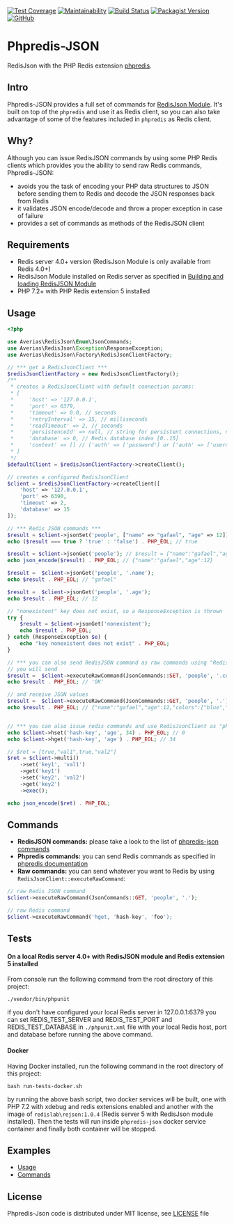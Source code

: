 [![Test Coverage](https://api.codeclimate.com/v1/badges/0139a26763ee4a0c3343/test_coverage)](https://codeclimate.com/github/averias/phpredis-json/test_coverage)
[![Maintainability](https://api.codeclimate.com/v1/badges/0139a26763ee4a0c3343/maintainability)](https://codeclimate.com/github/averias/phpredis-json/maintainability)
[![Build Status](https://travis-ci.org/averias/phpredis-json.svg?branch=master)](https://travis-ci.org/averias/phpredis-json)
[![Packagist Version](https://img.shields.io/packagist/v/averias/phpredis-json.svg)](https://packagist.org/packages/averias/phpredis-json)
[![GitHub](https://img.shields.io/github/license/averias/phpredis-json.svg)](https://github.com/averias/phpredis-json)

# Phpredis-JSON

RedisJson with the PHP Redis extension [phpredis](https://github.com/phpredis/phpredis).

## Intro

Phpredis-JSON provides a full set of commands for [RedisJson Module](https://oss.redislabs.com/redisjson/).
It's built on top of the `phpredis` and use it as Redis client,
so you can also take advantage of some of the features included in `phpredis` as Redis client.

## Why?

Although you can issue RedisJSON commands by using some PHP Redis clients which provides you the ability to send
raw Redis commands, Phpredis-JSON:

- avoids you the task of encoding your PHP data structures to JSON before sending them to Redis
  and decode the JSON responses back from Redis
- it validates JSON encode/decode and throw a proper exception in case of failure
- provides a set of commands as methods of the RedisJSON client

## Requirements

- Redis server 4.0+ version (RedisJson Module is only available from Redis 4.0+)
- RedisJson Module installed on Redis server as specified in [Building and loading RedisJSON Module](https://oss.redislabs.com/redisjson/#building-and-loading-the-module)
- PHP 7.2+ with PHP Redis extension 5 installed

## Usage

```php
<?php

use Averias\RedisJson\Enum\JsonCommands;
use Averias\RedisJson\Exception\ResponseException;
use Averias\RedisJson\Factory\RedisJsonClientFactory;

// *** get a RedisJsonClient ***
$redisJsonClientFactory = new RedisJsonClientFactory();
/**
 * creates a RedisJsonClient with default connection params:
 * [
 *     'host' => '127.0.0.1',
 *     'port' => 6379,
 *     'timeout' => 0.0, // seconds
 *     'retryInterval' => 15, // milliseconds
 *     'readTimeout' => 2, // seconds
 *     'persistenceId' => null, // string for persistent connections, null for no persistent ones
 *     'database' => 0, // Redis database index [0..15]
 *     'context' => [] // ['auth' => ['password'] or ['auth' => ['username', 'password']
 * ]
 */
$defaultClient = $redisJsonClientFactory->createClient();

// creates a configured RedisJsonClient
$client = $redisJsonClientFactory->createClient([
    'host' => '127.0.0.1',
    'port' => 6390,
    'timeout' => 2,
    'database' => 15
]);

// *** Redis JSON commands ***
$result = $client->jsonSet('people', ["name" => "gafael", "age" => 12]);
echo ($result === true ? 'true' : 'false') . PHP_EOL; // true

$result = $client->jsonGet('people'); // $result = ["name":"gafael","age":12]
echo json_encode($result) . PHP_EOL; // {"name":"gafael","age":12}

$result =  $client->jsonGet('people', '.name');
echo $result . PHP_EOL; // "gafael"

$result =  $client->jsonGet('people', '.age');
echo $result . PHP_EOL; // 12

// "nonexistent" key does not exist, so a ResponseException is thrown
try {
    $result = $client->jsonGet('nonexistent');
    echo $result . PHP_EOL;
} catch (ResponseException $e) {
    echo "key nonexistent does not exist" . PHP_EOL;
}

// *** you can also send RedisJSON command as raw commands using "RedisJsonClient::executeRawCommand"  ***
// you will send
$result =  $client->executeRawCommand(JsonCommands::SET, 'people', '.colors', '["blue", "green"]');
echo $result . PHP_EOL; // 'OK'

// and receive JSON values
$result =  $client->executeRawCommand(JsonCommands::GET, 'people', '.');
echo $result . PHP_EOL; // {"name":"gafael","age":12,"colors":["blue","green"]}


// *** you can also issue redis commands and use RedisJsonClient as "phpredis" client:
echo $client->hset('hash-key', 'age', 34) . PHP_EOL; // 0
echo $client->hget('hash-key', 'age') . PHP_EOL; // 34

// $ret = [true,"val1",true,"val2"]
$ret = $client->multi()
    ->set('key1', 'val1')
    ->get('key1')
    ->set('key2', 'val2')
    ->get('key2')
    ->exec();

echo json_encode($ret) . PHP_EOL;

```

## Commands

- **RedisJSON commands:** please take a look to the list of [phpredis-json commands](https://github.com/averias/phpredis-json/blob/master/docs/JSON-COMMANDS.md)
- **Phpredis commands:** you can send Redis commands as specified in [phpredis documentation](https://github.com/phpredis/phpredis#table-of-contents)
- **Raw commands:** you can send whatever you want to Redis by using `RedisJsonClient::executeRawCommand`:

```php
// raw Redis JSON command
$client->executeRawCommand(JsonCommands::GET, 'people', '.');

// raw Redis command
$client->executeRawCommand('hget, 'hash-key', 'foo');
```

## Tests

#### On a local Redis server 4.0+ with RedisJSON module and Redis extension 5 installed

From console run the following command from the root directory of this project:

`./vendor/bin/phpunit`

if you don't have configured your local Redis server in 127.0.0.1:6379 you can set REDIS_TEST_SERVER and REDIS_TEST_PORT
and REDIS_TEST_DATABASE in `./phpunit.xml` file with your local Redis host, port and database before running the above
command.

#### Docker

Having Docker installed, run the following command in the root directory of this project:

`bash run-tests-docker.sh`

by running the above bash script, two docker services will be built, one with PHP 7.2 with xdebug and redis extensions
enabled and another with the image of `redislab\rejson:1.0.4` (Redis server 5 with RedisJson module installed).
Then the tests will run inside `phpredis-json` docker service container and finally both container will be stopped.

## Examples

- [Usage](https://github.com/averias/phpredis-json/blob/master/examples/usage.php)
- [Commands](https://github.com/averias/phpredis-json/blob/master/examples/commands.php)

## License

Phpredis-Json code is distributed under MIT license, see [LICENSE](https://github.com/averias/phpredis-json/blob/master/LICENSE)
file
